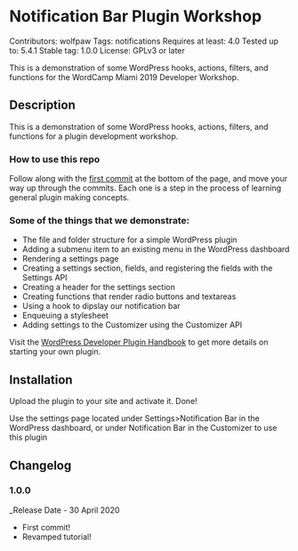 # Notification Bar Plugin Workshop
Contributors: wolfpaw
Tags: notifications
Requires at least: 4.0
Tested up to: 5.4.1
Stable tag: 1.0.0
License: GPLv3 or later

This is a demonstration of some WordPress hooks, actions, filters, and functions for the WordCamp Miami 2019 Developer Workshop.

## Description

This is a demonstration of some WordPress hooks, actions, filters, and functions for a plugin development workshop.

### How to use this repo
Follow along with the [first commit](https://github.com/davidwolfpaw/plugin-workshop/commits/master) at the bottom of the page, and move your way up through the commits. Each one is a step in the process of learning general plugin making concepts.

### Some of the things that we demonstrate:

* The file and folder structure for a simple WordPress plugin
* Adding a submenu item to an existing menu in the WordPress dashboard
* Rendering a settings page
* Creating a settings section, fields, and registering the fields with the Settings API
* Creating a header for the settings section
* Creating functions that render radio buttons and textareas
* Using a hook to dipslay our notification bar
* Enqueuing a stylesheet
* Adding settings to the Customizer using the Customizer API

Visit the [WordPress Developer Plugin Handbook](https://developer.wordpress.org/plugins/) to get more details on starting your own plugin.


## Installation

Upload the plugin to your site and activate it. Done!

Use the settings page located under Settings>Notification Bar in the WordPress dashboard, or under Notification Bar in the Customizer to use this plugin

## Changelog

### 1.0.0
_Release Date - 30 April 2020

* First commit!
* Revamped tutorial!
